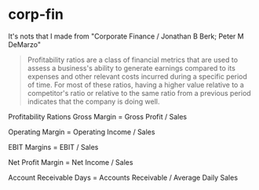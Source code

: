 # corp-fin
It's nots that I made from "Corporate Finance / Jonathan B Berk; Peter M DeMarzo"

>Profitability ratios are a class of financial metrics that are used to assess a business's ability to generate earnings compared to its expenses and other relevant costs incurred during a specific period of time. For most of these ratios, having a higher value relative to a competitor's ratio or relative to the same ratio from a previous period indicates that the company is doing well.

Profitability Rations
Gross Margin = Gross Profit / Sales


Operating Margin = Operating Income / Sales


EBIT Margins = EBIT / Sales


Net Profit Margin = Net Income / Sales


Account Receivable Days = Accounts Receivable / Average Daily Sales
